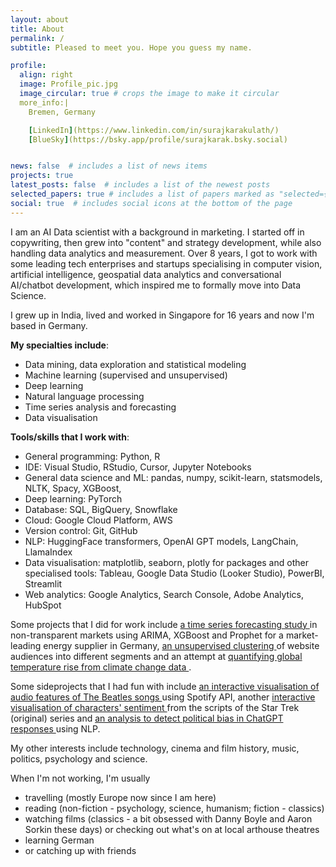 ```yaml
---
layout: about
title: About
permalink: /
subtitle: Pleased to meet you. Hope you guess my name.

profile:
  align: right
  image: Profile_pic.jpg
  image_circular: true # crops the image to make it circular
  more_info:|
    Bremen, Germany

    [LinkedIn](https://www.linkedin.com/in/surajkarakulath/)
    [BlueSky](https://bsky.app/profile/surajkarak.bsky.social)


news: false  # includes a list of news items
projects: true
latest_posts: false  # includes a list of the newest posts
selected_papers: true # includes a list of papers marked as "selected={true}"
social: true  # includes social icons at the bottom of the page
---
```


I am an AI Data scientist with a background in marketing. I started off in copywriting, then grew into "content" and strategy development, while also handling data analytics and measurement. Over 8 years, I got to work with some leading tech enterprises and startups specialising in computer vision, artificial intelligence, geospatial data analytics and conversational AI/chatbot development, which inspired me to formally move into Data Science.

I grew up in India, lived and worked in Singapore for 16 years and now I'm based in Germany.  

**My specialties include**: 
- Data mining, data exploration and statistical modeling
- Machine learning (supervised and unsupervised)
- Deep learning 
- Natural language processing 
- Time series analysis and forecasting
- Data visualisation 

**Tools/skills that I work with**: 
- General programming: Python, R 
- IDE: Visual Studio, RStudio, Cursor, Jupyter Notebooks
- General data science and ML: pandas, numpy, scikit-learn, statsmodels, NLTK, Spacy, XGBoost, 
- Deep learning: PyTorch
- Database: SQL, BigQuery, Snowflake
- Cloud: Google Cloud Platform, AWS
- Version control: Git, GitHub
- NLP: HuggingFace transformers, OpenAI GPT models, LangChain, LlamaIndex
- Data visualisation: matplotlib, seaborn, plotly for packages and other specialised tools: Tableau, Google Data Studio (Looker Studio), PowerBI, Streamlit
- Web analytics: Google Analytics, Search Console, Adobe Analytics, HubSpot


Some projects that I did for work include <a href="https://surajkarak.github.io/projects/Time-Series-Forecasting/"> a time series forecasting study </a> in non-transparent markets using ARIMA, XGBoost and Prophet for a market-leading energy supplier in Germany, <a href="https://surajkarak.github.io/projects/Clustering-Marketing-Data-Science/"> an unsupervised clustering </a> of website audiences into different segments and an attempt at <a href="https://surajkarak.github.io/projects/Climate-Data-Analysis/"> quantifying global temperature rise from climate change data </a>.

Some sideprojects that I had fun with include  <a href= "https://surajkarak.github.io/projects/Spotify-API-Data-Extraction-Visualization/"> an interactive visualisation of audio features of The Beatles songs </a> using Spotify API, another <a href="https://surajkarak.github.io/projects/NLP-Sentiment-Analysis-Star-Trek/"> interactive visualisation of characters' sentiment </a> from the scripts of the Star Trek (original) series and <a href="https://surajkarak.github.io/projects/NLP-ChatGPT-Bias/"> an analysis to detect political bias in ChatGPT responses </a>  using NLP.


My other interests include technology, cinema and film history, music, politics, psychology and science.

When I'm not working, I'm usually 
- travelling (mostly Europe now since I am here)
- reading (non-fiction - psychology, science, humanism; fiction - classics)
- watching films (classics - a bit obsessed with Danny Boyle and Aaron Sorkin these days) or checking out what's on at local arthouse theatres 
- learning German
- or catching up with friends